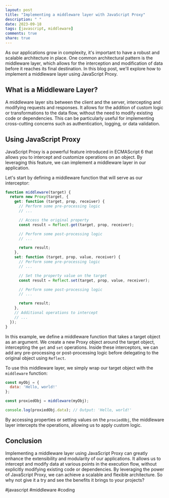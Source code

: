 ```yaml
---
layout: post
title: "Implementing a middleware layer with JavaScript Proxy"
description: " "
date: 2023-09-18
tags: [javascript, middleware]
comments: true
share: true
---
```


As our applications grow in complexity, it's important to have a robust and scalable architecture in place. One common architectural pattern is the middleware layer, which allows for the interception and modification of data before it reaches its final destination. In this blog post, we'll explore how to implement a middleware layer using JavaScript Proxy.

## What is a Middleware Layer?

A middleware layer sits between the client and the server, intercepting and modifying requests and responses. It allows for the addition of custom logic or transformations to the data flow, without the need to modify existing code or dependencies. This can be particularly useful for implementing cross-cutting concerns such as authentication, logging, or data validation.

## Using JavaScript Proxy

JavaScript Proxy is a powerful feature introduced in ECMAScript 6 that allows you to intercept and customize operations on an object. By leveraging this feature, we can implement a middleware layer in our application.

Let's start by defining a middleware function that will serve as our interceptor:

```javascript
function middleware(target) {
  return new Proxy(target, {
    get: function (target, prop, receiver) {
      // Perform some pre-processing logic
      // ...

      // Access the original property
      const result = Reflect.get(target, prop, receiver);

      // Perform some post-processing logic
      // ...

      return result;
    },
    set: function (target, prop, value, receiver) {
      // Perform some pre-processing logic
      // ...

      // Set the property value on the target
      const result = Reflect.set(target, prop, value, receiver);

      // Perform some post-processing logic
      // ...

      return result;
    },
    // Additional operations to intercept
    // ...
  });
}
```

In this example, we define a middleware function that takes a target object as an argument. We create a new Proxy object around the target object, intercepting the `get` and `set` operations. Inside these interceptors, we can add any pre-processing or post-processing logic before delegating to the original object using `Reflect`.

To use this middleware layer, we simply wrap our target object with the `middleware` function:

```javascript
const myObj = {
  data: 'Hello, world!'
};

const proxiedObj = middleware(myObj);

console.log(proxiedObj.data); // Output: 'Hello, world!'
```

By accessing properties or setting values on the `proxiedObj`, the middleware layer intercepts the operations, allowing us to apply custom logic.

## Conclusion

Implementing a middleware layer using JavaScript Proxy can greatly enhance the extensibility and modularity of our applications. It allows us to intercept and modify data at various points in the execution flow, without explicitly modifying existing code or dependencies. By leveraging the power of JavaScript Proxy, we can achieve a scalable and flexible architecture. So why not give it a try and see the benefits it brings to your projects?

#javascript #middleware #coding